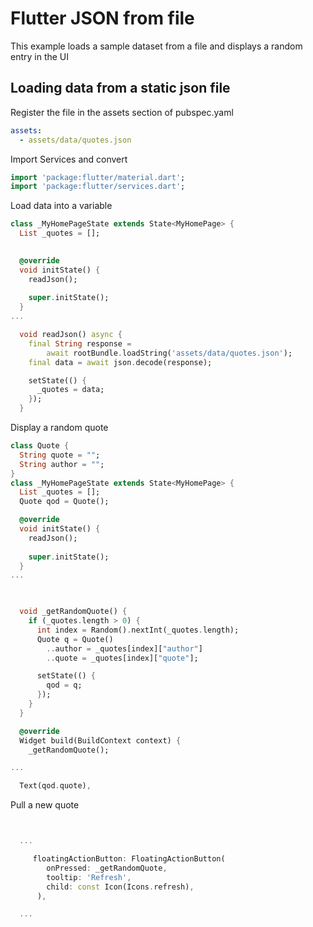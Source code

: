 # Flutter JSON from file

This example loads a sample dataset from a file and displays a random entry in the UI


## Loading data from a static json file

Register the file in the assets section of pubspec.yaml

```yaml
assets:
  - assets/data/quotes.json
```

Import Services and convert

```dart
import 'package:flutter/material.dart';
import 'package:flutter/services.dart';
```

Load data into a variable

```dart
class _MyHomePageState extends State<MyHomePage> {
  List _quotes = [];
  

  @override
  void initState() {
    readJson();
    
    super.initState();
  }
...

  void readJson() async {
    final String response =
        await rootBundle.loadString('assets/data/quotes.json');
    final data = await json.decode(response);

    setState(() {
      _quotes = data;
    });
  }
```

Display a random quote

```dart
class Quote {
  String quote = "";
  String author = "";
}
class _MyHomePageState extends State<MyHomePage> {
  List _quotes = [];
  Quote qod = Quote();

  @override
  void initState() {
    readJson();
  
    super.initState();
  }
...
  


  void _getRandomQuote() {
    if (_quotes.length > 0) {
      int index = Random().nextInt(_quotes.length);
      Quote q = Quote()
        ..author = _quotes[index]["author"]
        ..quote = _quotes[index]["quote"];

      setState(() {
        qod = q;
      });
    }
  }

  @override
  Widget build(BuildContext context) {
    _getRandomQuote();

...

  Text(qod.quote),


```

Pull a new quote

```dart


  ...

     floatingActionButton: FloatingActionButton(
        onPressed: _getRandomQuote,
        tooltip: 'Refresh',
        child: const Icon(Icons.refresh),
      ),

  ...

```
